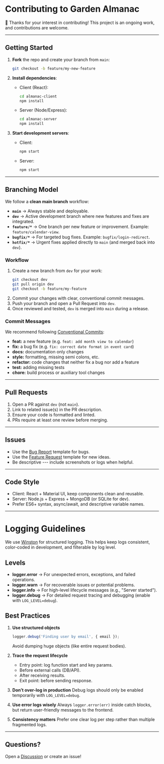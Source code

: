 # Contributing to Garden Almanac

🎉 Thanks for your interest in contributing! This project is an ongoing
work, and contributions are welcome.

---

## Getting Started

1.  **Fork** the repo and create your branch from `main`:

    ```bash
    git checkout -b feature/my-new-feature
    ```

2.  **Install dependencies**:

    - Client (React):

      ```bash
      cd almanac-client
      npm install
      ```

    - Server (Node/Express):

      ```bash
      cd almanac-server
      npm install
      ```

3.  **Start development servers**:

    - Client:

      ```bash
      npm start
      ```

    - Server:

      ```bash
      npm start
      ```

---

## Branching Model

We follow a **clean main branch** workflow:

- **`main`** → Always stable and deployable.
- **`dev`** → Active development branch where new features and fixes are integrated.
- **`feature/*`** → One branch per new feature or improvement. Example: `feature/calendar-view`.
- **`bugfix/*`** → For targeted bug fixes. Example: `bugfix/login-redirect`.
- **`hotfix/*`** → Urgent fixes applied directly to `main` (and merged back into `dev`).

### Workflow

1. Create a new branch from `dev` for your work:
   ```bash
   git checkout dev
   git pull origin dev
   git checkout -b feature/my-feature
   ```
2. Commit your changes with clear, conventional commit messages.
3. Push your branch and open a Pull Request into `dev`.
4. Once reviewed and tested, `dev` is merged into `main` during a release.

### Commit Messages

We recommend following [Conventional Commits](https://www.conventionalcommits.org/en/v1.0.0/):

- **feat:** a new feature (e.g. `feat: add month view to calendar`)
- **fix:** a bug fix (e.g. `fix: correct date format in event card`)
- **docs:** documentation only changes
- **style:** formatting, missing semi colons, etc.
- **refactor:** code changes that neither fix a bug nor add a feature
- **test:** adding missing tests
- **chore:** build process or auxiliary tool changes

---

## Pull Requests

1.  Open a PR against `dev` (not `main`).
2.  Link to related issue(s) in the PR description.
3.  Ensure your code is formatted and linted.
4.  PRs require at least one review before merging.

---

## Issues

- Use the [Bug Report](.github/ISSUE_TEMPLATE/bug_report.md) template
  for bugs.
- Use the [Feature Request](.github/ISSUE_TEMPLATE/feature_request.md)
  template for new ideas.
- Be descriptive --- include screenshots or logs when helpful.

---

## Code Style

- Client: React + Material UI, keep components clean and reusable.
- Server: Node.js + Express + MongoDB (or SQLite for dev).
- Prefer ES6+ syntax, async/await, and descriptive variable names.

---

# Logging Guidelines

We use [Winston](https://github.com/winstonjs/winston) for structured logging.
This helps keep logs consistent, color-coded in development, and filterable by
log level.

## Levels

- **logger.error** → For unexpected errors, exceptions, and failed operations.
- **logger.warn** → For recoverable issues or potential problems.
- **logger.info** → For high-level lifecycle messages (e.g., "Server started").
- **logger.debug** → For detailed request tracing and debugging (enable with `LOG_LEVEL=debug`).

## Best Practices

1. **Use structured objects**

   ```js
   logger.debug('Finding user by email', { email });
   ```

   Avoid dumping huge objects (like entire request bodies).

2. **Trace the request lifecycle**

   - Entry point: log function start and key params.
   - Before external calls (DB/API).
   - After receiving results.
   - Exit point: before sending response.

3. **Don’t over-log in production**
   Debug logs should only be enabled temporarily with `LOG_LEVEL=debug`.

4. **Use error logs wisely**
   Always `logger.error(err)` inside catch blocks, but return user-friendly
   messages to the frontend.

5. **Consistency matters**
   Prefer one clear log per step rather than multiple fragmented logs.

---

## Questions?

Open a
[Discussion](https://github.com/daidensacha/almanac-server/discussions)
or create an issue!
